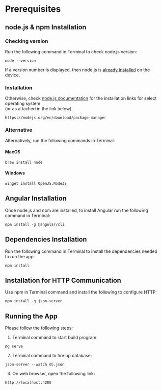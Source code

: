 # Prerequisites
## node.js & npm Installation
### Checking version
Run the following command in Terminal to check node.js version:
```
node --version
```
If a version number is displayed, then node.js is <u>already installed</u> on the device.

### Installation
Otherwise, check [node.js documentation](https://nodejs.org/en/download/package-manager) for the installation links for select operating system <br>(or as attached in the link below).
```
https://nodejs.org/en/download/package-manager
```

### Alternative

Alternatively, run the following commands in Terminal:

#### MacOS
```
brew install node
```
#### Windows
```
winget install OpenJS.NodeJS
```

## Angular Installation
Once node.js and npm are installed, to install Angular run the following command in Terminal:
```
npm install -g @angular/cli
```

## Dependencies Installation
Run the following command in Terminal to install the dependencies needed to run the app:
```
npm install
```

## Installation for HTTP Communication
Use npm in Terminal command and install the following to configure HTTP:
```
npm install -g json-server
```

## Running the App
Please follow the following steps:
1. Terminal command to start build program:
```
ng serve
```
2. Terminal command to fire up database:
```
json-server --watch db.json
```
3. On web browser, open the following link:
```
http://localhost:4200
```
